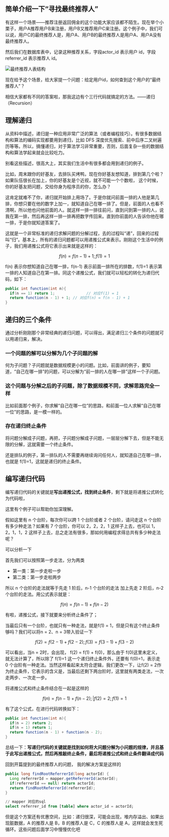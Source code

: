 ## 简单介绍一下“寻找最终推荐人”

有这样一个场景——推荐注册返回佣金的这个功能大家应该都不陌生。现在举个小栗子，用户A推荐用户B来注册，用户B又推荐用户C来注册。这个例子中，我们可以说，用户C的最终推荐人是，用户A、用户B的最终推荐人是用户A、用户A没有最终推荐人。

然后我们在数据库表中，记录这种推荐关系，字段actor_id 表示用户 id，字段referrer_id 表示推荐人 id。

![最终推荐人表结构](https://github.com/niaidaye/niaidaye.github.io/assets/27543204/b71b4093-bc5e-443e-8af7-68e6fff8eb90)


现在给予这个场景，给大家提一个问题：给定用户id，如何查到这个用户的“最终推荐人”？

相信大家都有不同的答案啦，那我这边有个三行代码就搞定的方法。——递归（Recursion）

## 理解递归

从资料中描述，递归是一种应用非常广泛的算法（或者编程技巧）。有很多数据结构和算法的编码实现都要用到递归，比如 DFS 深度优先搜索、前中后序二叉树遍历等等。所以，搞懂递归，对于算法学习非常重要，否则，后面复杂一些的数据结构和算法学起来就会比较吃力。

别看这些描述，很高大上，其实我们生活中有很多都会用到递归的例子。

比如，周末跟你的好基友，去排队买烤鸭，现在你好基友想知道，排到第几个啦？如果队伍很长在加上，你的好基友是个近视，就不可能一个个数啦， 这个时候，你的好基友把问题，交给你身为程序员的你，怎么办？

这肯定就难不了你，递归就开始排上用场了。于是你就问前面一排的人他是第几排，你想只要在他的数字上加一，就知道自己在哪一排了。但是，前面的人也看不清啊，所以他也问他前面的人。就这样一排一排往前问，直到问到第一排的人，说我在第一排，然后再这样一排一排再把数字传回来。直到你前面的人告诉你他在哪一排，于是你就知道答案了。

这就是一个非常标准的递归求解问题的分解过程，去的过程叫“递”，回来的过程叫“归”。基本上，所有的递归问题都可以用递推公式来表示。刚刚这个生活中的例子，我们用递推公式将它表示出来就是这样的：

```math
f(n) = f(n - 1) + 1; f(1) = 1
```

f(n) 表示你想知道自己在哪一排，f(n-1) 表示前面一排所在的排数，f(1)=1 表示第一排的人知道自己在第一排。同这个递推公式，我们就可以轻松的转化为递归代码，如下：

```java
public int function(int n){
  if(n == 1) return 1; 				// 对应f(1) = 1
  return function(n - 1) + 1; // 对应f(n) = f(n - 1) + 1
}
```

## 递归的三个条件

通过分析刚刚那个非常经典的递归问题，可以得出，满足递归三个条件的问题就可以用递归来，解决。

### 一个问题的解可以分解为几个子问题的解

何为子问题？子问题就是数据规模更小的问题。比如，前面讲的例子，要知道，“自己在哪一排”的问题，可以分解为“前一排的人在哪一排”这样一个子问题。

### 这个问题与分解之后的子问题，除了数据规模不同，求解思路完全一样

比如前面那个例子，你求解“自己在哪一位”的思路，和前面一位人求解“自己在哪一位”的思路，是一模一样的。

### 存在递归终止条件

将问题分解成子问题，再把，子问题分解成子问题，一层层分解下去，但是不能无限的分解，这就需要一个终止条件。

还是排队的例子，第一排队的人不需要再继续询问任何人，就知道自己在哪一排，也就是 f(1)=1，这就是递归的终止条件。

## 编写递归代码

编写递归代码的关键就是**写出递推公式，找到终止条件**，剩下就是将递推公式转化为代码啦，

这里有个例子可以帮助你加深理解。

假如这里有 n 个台阶，每次你可以跨 1 个台阶或者 2 个台阶，请问走这 n 个台阶有多少种走法？如果有 7 个台阶，你可以 2，2，2，1 这样子上去，也可以 1，2，1，1，2 这样子上去，总之走法有很多，那如何用编程求得总共有多少种走法呢？

可以分析一下

首先我们可以按照第一步走法，分为两类

- 第一类：第一步走啦一步
- 第二类：第一步走啦两步

所以 n 个台阶的走法就等于先走 1 阶后，n-1 个台阶的走法 加上先走 2 阶后，n-2 个台阶的走法。用公式表示就是：

```math
f(n) = f(n - 1) + f(n - 2)
```

有啦，递推公式，接下就要来分析终止条件了；

当最后只有一个台阶，也就只有一种走法，就是f(1) = 1，但是只有这个终止条件够吗？我们可以将n = 2、n = 3带入验证一下

```math
f(2) = f(2 - 1) + f(2 - 2);f(3) = f(3 - 1) + f(3 - 2)
```

可以看出，当n =  2时，会出现， f(2) = f(1) + f(0)，那么由于 f(0)这里未定义，就无法计算了，所以除了 f(1)=1 这一个递归终止条件外，还要有 f(0)=1，表示走 0 个台阶有一种走法。当然这样看起来太符合逻辑，我们更改一下，让f(2) = 2作为终止条件，它表示的含义是，当最后还剩下两台阶时，这里就有两类走法，一次走两步、一次走一步。

将递推公式和终止条件结合在一起是这样的

```math
f(n) = f(n - 1) + f(n - 2);| f(2) = 2;f(1) = 1
```

有了这个公式，在进行代码转换如下：

```java
public int function(int n){
  if(n = 2) return 2;
  if(n = 1) return 1;
  return function(n - 1) + function(n - 2);
}
```

总结一下：**写递归代码的关键就是找到如何将大问题分解为小问题的规律，并且基于此写出递推公式，然后再推敲终止条件，最后将递推公式和终止条件翻译成代码**

回到开篇提到的最终推荐人的问题， 我的解决方案是这样的

```java
public long findRootReferrerId(long actorId) {
  Long referrerId = mapper.getReferrerId(actorId);
  if(referrerId == null) return actorId;
  return findRootReferrerId(referrerId);
}
```

```sql
// mapper 对应的sql
select referrer_id from [table] where actor_id = actorId;
```

但是这个方案还有优惠空间，比如：递归很深，可能会出现，堆内存溢出、如果出现脏数据，A 的推荐人是 B，B 的推荐人是 C，C 的推荐人是 A，这样就会发生死循环。这些问题后面学习中慢慢优化吧